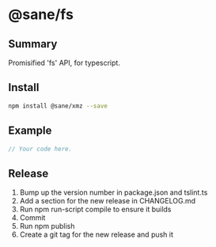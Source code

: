 # @sane/fs

Summary
-------

Promisified 'fs' API, for typescript.

Install
-------

```bash
npm install @sane/xmz --save
```

Example
-------

```javascript
// Your code here.
```

Release
-------

1. Bump up the version number in package.json and tslint.ts
1. Add a section for the new release in CHANGELOG.md
1. Run npm run-script compile to ensure it builds
1. Commit
1. Run npm publish
1. Create a git tag for the new release and push it

